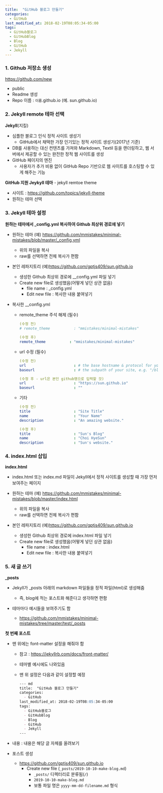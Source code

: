 ```yaml
---
title:  "GitHub 블로그 만들기"
categories: 
  - GitHub
last_modified_at: 2018-02-19T08:05:34-05:00
tags:
  - GitHub블로그
  - GitHubBlog
  - Blog
  - GitHub
  - Jekyll
---
```


### 1. Github 저장소 생성

https://github.com/new

- public
- Readme 생성
- Repo 이름 : `이름`.github.io (예. sun.github.io)

### 2. Jekyll remote 테마 선택

**Jekyll**(지킬)

- 심플한 블로그 인식 정적 사이트 생성기
  - GitHub에서 채택한 가장 인기있는 정적 사이트 생성기(2017년 기준)
- DB를 사용하는 대신 컨텐츠를 가져와 Markdown, Textil 등을 랜더링하고, 웹 서버에서 제공할 수 있는 완전한 정적 웹 사이트를 생성
- GitHub 페이지의 엔진
  - 사용자가 추가 비용 없이 GitHub Repo 기반으로 웹 사이트를 호스팅할 수 있게 해주는 기능

**GitHub 지원 Jeykyll 테마** - jekyll remtoe theme

- 사이트 : https://github.com/topics/jekyll-theme
- 원하는 테마 선택



### 3. Jekyll 테마 설정

**원하는 테마에서 _config.yml 복사하여 Github 최상위 경로에 넣기**

- 원하는 테마 (예) https://github.com/mmistakes/minimal-mistakes/blob/master/_config.yml

  - 위의 파일을 복사
  - raw를 선택하면 전체 복사가 편함

- 본인 레파지토리 (예)https://github.com/gptjs409/sun.github.io

  - 생성한 Github 최상위 경로에 __config.yml 파일 넣기
  - Create new file로 생성했음(어떻게 넣던 상관 없음)
    - file name : _config.yml
    - Edit new file : 복사한 내용 붙여넣기

- 복사한 __config.yml

  - remote_theme 주석 해제 (필수)

    ```yml
    (수정 전)
    # remote_theme           : "mmistakes/minimal-mistakes"
    
    (수정 후)
    remote_theme           : "mmistakes/minimal-mistakes"
    ```

  - url 수정 (필수)

    ```yml
    (수정 전)
    url                      : # the base hostname & protocol for your site e.g. "https://mmistakes.github.io"
    baseurl                  : # the subpath of your site, e.g. "/blog"
    
    (수정 후 - url은 본인 github명으로 입력할 것)
    url                      : "https://sun.github.io"
    baseurl                  : ""
    ```

  - 기타

    ```yml
    (수정 전)
    title                    : "Site Title"
    name                     : "Your Name"
    description              : "An amazing website."
    
    (수정 후)
    title                    : "Sun's Blog"
    name                     : "Choi HyeSun"
    description              : "Sun's website."
    ```



### 4. index.html 삽입

**index.html**

- index.html 또는 index.md 파일이 Jekyll에서 정적 사이트를 생성할 때 가장 먼저 보여주는 페이지

- 원하는 테마 (예) https://github.com/mmistakes/minimal-mistakes/blob/master/index.html
  - 위의 파일을 복사
  - raw를 선택하면 전체 복사가 편함
- 본인 레파지토리 (예)https://github.com/gptjs409/sun.github.io
  - 생성한 Github 최상위 경로에 index.html 파일 넣기
  - Create new file로 생성했음(어떻게 넣던 상관 없음)
    - file name : index.html
    - Edit new file : 복사한 내용 붙여넣기



### 5. 새 글 쓰기

**_posts**

- Jekyll가 _posts 아래의 markdown 파일들을 정적 파일(html)로 생성해줌
  - 즉, blog에 적는 포스트화 해준다고 생각하면 편함

- 테마마다 예시들을 보여주기도 함
  - https://github.com/mmistakes/minimal-mistakes/tree/master/test/_posts



**첫 번째 포스트**

- 맨 위에는 font-matter 설정을 해줘야 함

  - 참고 : https://jekyllrb.com/docs/front-matter/

  - 테마별 예시에도 나와있음

  - 맨 위 설정은 다음과 같이 설정할 예정

    ```md
    --- md
    title:  "GitHub 블로그 만들기"
    categories: 
      - GitHub
    last_modified_at: 2018-02-19T08:05:34-05:00
    tags:
      - GitHub블로그
      - GitHubBlog
      - Blog
      - GitHub
      - Jekyll
    ---
    ```

- 내용 : 내용은 해당 글 자체를 올려보기

- 포스트 생성

  - https://github.com/gptjs409/sun.github.io
    - Create new file (`_posts/2019-10-10-make-blog.md`)
      - `_posts/` 디렉터리로 분류됨(`/`)
      -  `2019-10-10-make-blog.md`
        - 보통 파일 명은 `yyyy-mm-dd-filename.md` 형식
